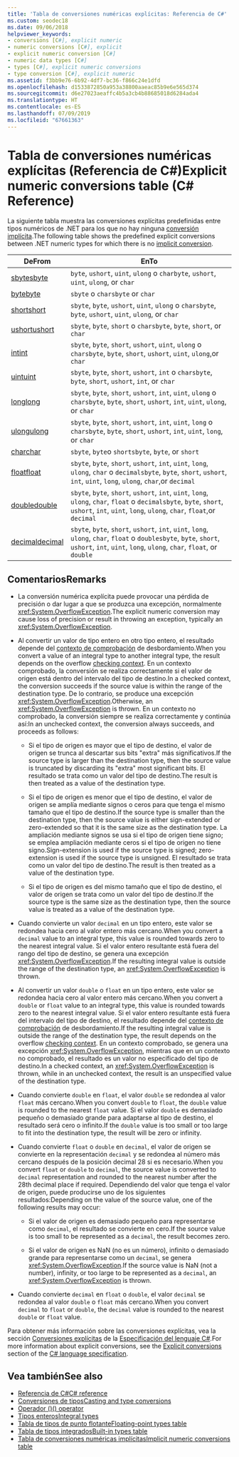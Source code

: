 ```yaml
---
title: 'Tabla de conversiones numéricas explícitas: Referencia de C#'
ms.custom: seodec18
ms.date: 09/06/2018
helpviewer_keywords:
- conversions [C#], explicit numeric
- numeric conversions [C#], explicit
- explicit numeric conversion [C#]
- numeric data types [C#]
- types [C#], explicit numeric conversions
- type conversion [C#], explicit numeric
ms.assetid: f3bb9e76-6b92-4df7-bc36-f866c24e1dfd
ms.openlocfilehash: d1533872850a953a38800aaeac85b9e6e565d374
ms.sourcegitcommit: d6e27023aeaffc4b5a3cb4b88685018d6284ada4
ms.translationtype: HT
ms.contentlocale: es-ES
ms.lasthandoff: 07/09/2019
ms.locfileid: "67661363"
---
```

# <a name="explicit-numeric-conversions-table-c-reference"></a><span data-ttu-id="3eaae-102">Tabla de conversiones numéricas explícitas (Referencia de C#)</span><span class="sxs-lookup"><span data-stu-id="3eaae-102">Explicit numeric conversions table (C# Reference)</span></span>

<span data-ttu-id="3eaae-103">La siguiente tabla muestra las conversiones explícitas predefinidas entre tipos numéricos de .NET para los que no hay ninguna [conversión implícita](implicit-numeric-conversions-table.md).</span><span class="sxs-lookup"><span data-stu-id="3eaae-103">The following table shows the predefined explicit conversions between .NET numeric types for which there is no [implicit conversion](implicit-numeric-conversions-table.md).</span></span>

|<span data-ttu-id="3eaae-104">De</span><span class="sxs-lookup"><span data-stu-id="3eaae-104">From</span></span>|<span data-ttu-id="3eaae-105">En</span><span class="sxs-lookup"><span data-stu-id="3eaae-105">To</span></span>|  
|----------|--------|  
|[<span data-ttu-id="3eaae-106">sbyte</span><span class="sxs-lookup"><span data-stu-id="3eaae-106">sbyte</span></span>](../builtin-types/integral-numeric-types.md)|<span data-ttu-id="3eaae-107">`byte`, `ushort`, `uint`, `ulong` o `char`</span><span class="sxs-lookup"><span data-stu-id="3eaae-107">`byte`, `ushort`, `uint`, `ulong`, or `char`</span></span>|  
|[<span data-ttu-id="3eaae-108">byte</span><span class="sxs-lookup"><span data-stu-id="3eaae-108">byte</span></span>](../builtin-types/integral-numeric-types.md)|<span data-ttu-id="3eaae-109">`sbyte` o `char`</span><span class="sxs-lookup"><span data-stu-id="3eaae-109">`sbyte` or `char`</span></span>|  
|[<span data-ttu-id="3eaae-110">short</span><span class="sxs-lookup"><span data-stu-id="3eaae-110">short</span></span>](../builtin-types/integral-numeric-types.md)|<span data-ttu-id="3eaae-111">`sbyte`, `byte`, `ushort`, `uint`, `ulong` o `char`</span><span class="sxs-lookup"><span data-stu-id="3eaae-111">`sbyte`, `byte`, `ushort`, `uint`, `ulong`, or `char`</span></span>|  
|[<span data-ttu-id="3eaae-112">ushort</span><span class="sxs-lookup"><span data-stu-id="3eaae-112">ushort</span></span>](../builtin-types/integral-numeric-types.md)|<span data-ttu-id="3eaae-113">`sbyte`, `byte`, `short` o `char`</span><span class="sxs-lookup"><span data-stu-id="3eaae-113">`sbyte`, `byte`, `short`, or `char`</span></span>|  
|[<span data-ttu-id="3eaae-114">int</span><span class="sxs-lookup"><span data-stu-id="3eaae-114">int</span></span>](../builtin-types/integral-numeric-types.md)|<span data-ttu-id="3eaae-115">`sbyte`, `byte`, `short`, `ushort`, `uint`, `ulong` o `char`</span><span class="sxs-lookup"><span data-stu-id="3eaae-115">`sbyte`, `byte`, `short`, `ushort`, `uint`, `ulong`,or `char`</span></span>|  
|[<span data-ttu-id="3eaae-116">uint</span><span class="sxs-lookup"><span data-stu-id="3eaae-116">uint</span></span>](../builtin-types/integral-numeric-types.md)|<span data-ttu-id="3eaae-117">`sbyte`, `byte`, `short`, `ushort`, `int` o `char`</span><span class="sxs-lookup"><span data-stu-id="3eaae-117">`sbyte`, `byte`, `short`, `ushort`, `int`, or `char`</span></span>|  
|[<span data-ttu-id="3eaae-118">long</span><span class="sxs-lookup"><span data-stu-id="3eaae-118">long</span></span>](../builtin-types/integral-numeric-types.md)|<span data-ttu-id="3eaae-119">`sbyte`, `byte`, `short`, `ushort`, `int`, `uint`, `ulong` o `char`</span><span class="sxs-lookup"><span data-stu-id="3eaae-119">`sbyte`, `byte`, `short`, `ushort`, `int`, `uint`, `ulong`, or `char`</span></span>|  
|[<span data-ttu-id="3eaae-120">ulong</span><span class="sxs-lookup"><span data-stu-id="3eaae-120">ulong</span></span>](../builtin-types/integral-numeric-types.md)|<span data-ttu-id="3eaae-121">`sbyte`, `byte`, `short`, `ushort`, `int`, `uint`, `long` o `char`</span><span class="sxs-lookup"><span data-stu-id="3eaae-121">`sbyte`, `byte`, `short`, `ushort`, `int`, `uint`, `long`, or `char`</span></span>|  
|[<span data-ttu-id="3eaae-122">char</span><span class="sxs-lookup"><span data-stu-id="3eaae-122">char</span></span>](char.md)|<span data-ttu-id="3eaae-123">`sbyte`, `byte`o `short`</span><span class="sxs-lookup"><span data-stu-id="3eaae-123">`sbyte`, `byte`, or `short`</span></span>|  
|[<span data-ttu-id="3eaae-124">float</span><span class="sxs-lookup"><span data-stu-id="3eaae-124">float</span></span>](../builtin-types/floating-point-numeric-types.md)|<span data-ttu-id="3eaae-125">`sbyte`, `byte`, `short`, `ushort`, `int`, `uint`, `long`, `ulong`, `char` o `decimal`</span><span class="sxs-lookup"><span data-stu-id="3eaae-125">`sbyte`, `byte`, `short`, `ushort`, `int`, `uint`, `long`, `ulong`, `char`,or `decimal`</span></span>|  
|[<span data-ttu-id="3eaae-126">double</span><span class="sxs-lookup"><span data-stu-id="3eaae-126">double</span></span>](../builtin-types/floating-point-numeric-types.md)|<span data-ttu-id="3eaae-127">`sbyte`, `byte`, `short`, `ushort`, `int`, `uint`, `long`, `ulong`, `char`, `float` o `decimal`</span><span class="sxs-lookup"><span data-stu-id="3eaae-127">`sbyte`, `byte`, `short`, `ushort`, `int`, `uint`, `long`, `ulong`, `char`, `float`,or `decimal`</span></span>|  
|[<span data-ttu-id="3eaae-128">decimal</span><span class="sxs-lookup"><span data-stu-id="3eaae-128">decimal</span></span>](../builtin-types/floating-point-numeric-types.md)|<span data-ttu-id="3eaae-129">`sbyte`, `byte`, `short`, `ushort`, `int`, `uint`, `long`, `ulong`, `char`, `float` o `double`</span><span class="sxs-lookup"><span data-stu-id="3eaae-129">`sbyte`, `byte`, `short`, `ushort`, `int`, `uint`, `long`, `ulong`, `char`, `float`, or `double`</span></span>|  
  
## <a name="remarks"></a><span data-ttu-id="3eaae-130">Comentarios</span><span class="sxs-lookup"><span data-stu-id="3eaae-130">Remarks</span></span>  
  
- <span data-ttu-id="3eaae-131">La conversión numérica explícita puede provocar una pérdida de precisión o dar lugar a que se produzca una excepción, normalmente <xref:System.OverflowException>.</span><span class="sxs-lookup"><span data-stu-id="3eaae-131">The explicit numeric conversion may cause loss of precision or result in throwing an exception, typically an <xref:System.OverflowException>.</span></span>  

- <span data-ttu-id="3eaae-132">Al convertir un valor de tipo entero en otro tipo entero, el resultado depende del [contexto de comprobación](checked-and-unchecked.md) de desbordamiento.</span><span class="sxs-lookup"><span data-stu-id="3eaae-132">When you convert a value of an integral type to another integral type, the result depends on the overflow [checking context](checked-and-unchecked.md).</span></span> <span data-ttu-id="3eaae-133">En un contexto comprobado, la conversión se realiza correctamente si el valor de origen está dentro del intervalo del tipo de destino.</span><span class="sxs-lookup"><span data-stu-id="3eaae-133">In a checked context, the conversion succeeds if the source value is within the range of the destination type.</span></span> <span data-ttu-id="3eaae-134">De lo contrario, se produce una excepción <xref:System.OverflowException>.</span><span class="sxs-lookup"><span data-stu-id="3eaae-134">Otherwise, an <xref:System.OverflowException> is thrown.</span></span> <span data-ttu-id="3eaae-135">En un contexto no comprobado, la conversión siempre se realiza correctamente y continúa así:</span><span class="sxs-lookup"><span data-stu-id="3eaae-135">In an unchecked context, the conversion always succeeds, and proceeds as follows:</span></span>

  - <span data-ttu-id="3eaae-136">Si el tipo de origen es mayor que el tipo de destino, el valor de origen se trunca al descartar sus bits "extra" más significativos.</span><span class="sxs-lookup"><span data-stu-id="3eaae-136">If the source type is larger than the destination type, then the source value is truncated by discarding its "extra" most significant bits.</span></span> <span data-ttu-id="3eaae-137">El resultado se trata como un valor del tipo de destino.</span><span class="sxs-lookup"><span data-stu-id="3eaae-137">The result is then treated as a value of the destination type.</span></span>

  - <span data-ttu-id="3eaae-138">Si el tipo de origen es menor que el tipo de destino, el valor de origen se amplía mediante signos o ceros para que tenga el mismo tamaño que el tipo de destino.</span><span class="sxs-lookup"><span data-stu-id="3eaae-138">If the source type is smaller than the destination type, then the source value is either sign-extended or zero-extended so that it is the same size as the destination type.</span></span> <span data-ttu-id="3eaae-139">La ampliación mediante signos se usa si el tipo de origen tiene signo; se emplea ampliación mediante ceros si el tipo de origen no tiene signo.</span><span class="sxs-lookup"><span data-stu-id="3eaae-139">Sign-extension is used if the source type is signed; zero-extension is used if the source type is unsigned.</span></span> <span data-ttu-id="3eaae-140">El resultado se trata como un valor del tipo de destino.</span><span class="sxs-lookup"><span data-stu-id="3eaae-140">The result is then treated as a value of the destination type.</span></span>

  - <span data-ttu-id="3eaae-141">Si el tipo de origen es del mismo tamaño que el tipo de destino, el valor de origen se trata como un valor del tipo de destino.</span><span class="sxs-lookup"><span data-stu-id="3eaae-141">If the source type is the same size as the destination type, then the source value is treated as a value of the destination type.</span></span>
  
- <span data-ttu-id="3eaae-142">Cuando convierte un valor `decimal` en un tipo entero, este valor se redondea hacia cero al valor entero más cercano.</span><span class="sxs-lookup"><span data-stu-id="3eaae-142">When you convert a `decimal` value to an integral type, this value is rounded towards zero to the nearest integral value.</span></span> <span data-ttu-id="3eaae-143">Si el valor entero resultante está fuera del rango del tipo de destino, se genera una excepción <xref:System.OverflowException>.</span><span class="sxs-lookup"><span data-stu-id="3eaae-143">If the resulting integral value is outside the range of the destination type, an <xref:System.OverflowException> is thrown.</span></span>  
  
- <span data-ttu-id="3eaae-144">Al convertir un valor `double` o `float` en un tipo entero, este valor se redondea hacia cero al valor entero más cercano.</span><span class="sxs-lookup"><span data-stu-id="3eaae-144">When you convert a `double` or `float` value to an integral type, this value is rounded towards zero to the nearest integral value.</span></span> <span data-ttu-id="3eaae-145">Si el valor entero resultante está fuera del intervalo del tipo de destino, el resultado depende del [contexto de comprobación](checked-and-unchecked.md) de desbordamiento.</span><span class="sxs-lookup"><span data-stu-id="3eaae-145">If the resulting integral value is outside the range of the destination type, the result depends on the overflow [checking context](checked-and-unchecked.md).</span></span> <span data-ttu-id="3eaae-146">En un contexto comprobado, se genera una excepción <xref:System.OverflowException>, mientras que en un contexto no comprobado, el resultado es un valor no especificado del tipo de destino.</span><span class="sxs-lookup"><span data-stu-id="3eaae-146">In a checked context, an <xref:System.OverflowException> is thrown, while in an unchecked context, the result is an unspecified value of the destination type.</span></span>  
  
- <span data-ttu-id="3eaae-147">Cuando convierte `double` en `float`, el valor `double` se redondea al valor `float` más cercano.</span><span class="sxs-lookup"><span data-stu-id="3eaae-147">When you convert `double` to `float`, the `double` value is rounded to the nearest `float` value.</span></span> <span data-ttu-id="3eaae-148">Si el valor `double` es demasiado pequeño o demasiado grande para adaptarse al tipo de destino, el resultado será cero o infinito.</span><span class="sxs-lookup"><span data-stu-id="3eaae-148">If the `double` value is too small or too large to fit into the destination type, the result will be zero or infinity.</span></span>  
  
- <span data-ttu-id="3eaae-149">Cuando convierte `float` o `double` en `decimal`, el valor de origen se convierte en la representación `decimal` y se redondea al número más cercano después de la posición decimal 28 si es necesario.</span><span class="sxs-lookup"><span data-stu-id="3eaae-149">When you convert `float` or `double` to `decimal`, the source value is converted to `decimal` representation and rounded to the nearest number after the 28th decimal place if required.</span></span> <span data-ttu-id="3eaae-150">Dependiendo del valor que tenga el valor de origen, puede producirse uno de los siguientes resultados:</span><span class="sxs-lookup"><span data-stu-id="3eaae-150">Depending on the value of the source value, one of the following results may occur:</span></span>  

  - <span data-ttu-id="3eaae-151">Si el valor de origen es demasiado pequeño para representarse como `decimal`, el resultado se convierte en cero.</span><span class="sxs-lookup"><span data-stu-id="3eaae-151">If the source value is too small to be represented as a `decimal`, the result becomes zero.</span></span>  

  - <span data-ttu-id="3eaae-152">Si el valor de origen es NaN (no es un número), infinito o demasiado grande para representarse como un `decimal`, se genera <xref:System.OverflowException>.</span><span class="sxs-lookup"><span data-stu-id="3eaae-152">If the source value is NaN (not a number), infinity, or too large to be represented as a `decimal`, an <xref:System.OverflowException> is thrown.</span></span>  
  
- <span data-ttu-id="3eaae-153">Cuando convierte `decimal` en `float` o `double`, el valor `decimal` se redondea al valor `double` o `float` más cercano.</span><span class="sxs-lookup"><span data-stu-id="3eaae-153">When you convert `decimal` to `float` or `double`, the `decimal` value is rounded to the nearest `double` or `float` value.</span></span>  
  
 <span data-ttu-id="3eaae-154">Para obtener más información sobre las conversiones explícitas, vea la sección [Conversiones explícitas](~/_csharplang/spec/conversions.md#explicit-conversions) de la [Especificación del lenguaje C#](../language-specification/index.md).</span><span class="sxs-lookup"><span data-stu-id="3eaae-154">For more information about explicit conversions, see the [Explicit conversions](~/_csharplang/spec/conversions.md#explicit-conversions) section of the [C# language specification](../language-specification/index.md).</span></span>
  
## <a name="see-also"></a><span data-ttu-id="3eaae-155">Vea también</span><span class="sxs-lookup"><span data-stu-id="3eaae-155">See also</span></span>

- [<span data-ttu-id="3eaae-156">Referencia de C#</span><span class="sxs-lookup"><span data-stu-id="3eaae-156">C# reference</span></span>](../index.md)
- [<span data-ttu-id="3eaae-157">Conversiones de tipos</span><span class="sxs-lookup"><span data-stu-id="3eaae-157">Casting and type conversions</span></span>](../../programming-guide/types/casting-and-type-conversions.md)
- [<span data-ttu-id="3eaae-158">Operador ()</span><span class="sxs-lookup"><span data-stu-id="3eaae-158">() operator</span></span>](../operators/type-testing-and-conversion-operators.md#cast-operator-)
- [<span data-ttu-id="3eaae-159">Tipos enteros</span><span class="sxs-lookup"><span data-stu-id="3eaae-159">Integral types</span></span>](../builtin-types/integral-numeric-types.md)
- [<span data-ttu-id="3eaae-160">Tabla de tipos de punto flotante</span><span class="sxs-lookup"><span data-stu-id="3eaae-160">Floating-point types table</span></span>](../builtin-types/floating-point-numeric-types.md)
- [<span data-ttu-id="3eaae-161">Tabla de tipos integrados</span><span class="sxs-lookup"><span data-stu-id="3eaae-161">Built-in types table</span></span>](built-in-types-table.md)
- [<span data-ttu-id="3eaae-162">Tabla de conversiones numéricas implícitas</span><span class="sxs-lookup"><span data-stu-id="3eaae-162">Implicit numeric conversions table</span></span>](implicit-numeric-conversions-table.md)
